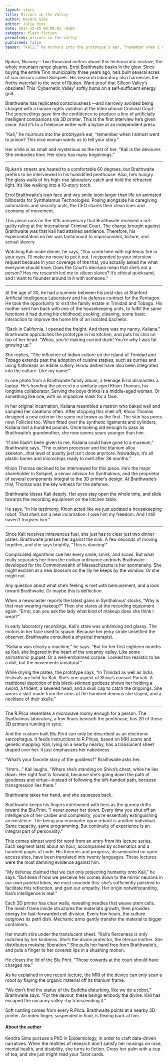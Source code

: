```yaml
---
layout: story
title: Mirrors in the Valley
author: Kendra Sims
editor: Julia Rios
date: 2017-12-05 00:00:01 -0500
category: flash fiction
permalink: mirrors-in-the-valley
published: false
teaser: “Kali,” he murmurs into the prototype’s ear, “remember when I almost went to prison? This nice woman wants us to tell your story.”
---
```


Rjukan, Norway—Two thousand meters above this technocratic enclave, the whole mountain range gleams. Errol Braithwaite basks in the glow. Since buying the entire Tinn municipality three years ago, he’s built several acres of sun mirrors called Solspiels. His research laboratory also harnesses the frothy waterfall to the west of Rjukan. Want proof that Silicon Valley’s obsolete? This ‘Cybernetic Valley’ softly hums on a self-sufficient energy grid.

Braithwaite has replicated consciousness --and narrowly avoided being charged with a human rights violation at the International Criminal Court. The proceedings gave him the confidence to produce a line of artificially intelligent companions via 3D printer. This is the first interview he’s given since. And it’s to a freelance writer with a byline at an independent press.“Kali,” he murmurs into the prototype’s ear, “remember when I almost went to prison? This nice woman wants us to tell your story.”
Her smile is as small and mysterious as the rest of her. “Kali is the devourer. She embodies time. Her story has many beginnings.”
----
Rjukan’s streets are heated to a comfortable 60 degrees, but Braithwaite prefers to be interviewed in his humidified penthouse. Also, he’s hungry. The glass walls of his high-rise laboratory catch and hold the refracted light. It’s like walking into a 10-story torch.
  Errol Braithwaite’s lean face and wry smile loom larger than life on animated billboards for Synthalamus Technologies. Posing alongside his caregiving automatons and security units, the CEO shares their clean lines and economy of movement.
 This piece runs on the fifth anniversary that Braithwaite received a not-guilty ruling at the International Criminal Court. The charge brought against Braithwaite was that Kali had attained sentience. Therefore, his experimentation on her was tantamount to imprisonment, torture, and sexual slavery.
Watching Kali make dinner, he says, “You come here with righteous fire in your eyes. I’ll make no move to put it out. I responded to your interview request because in your coverage of the trial, you actually asked me what everyone should have. Does the Court’s decision mean that she’s not a person? Has my research led me to silicon slaves? It’s ethical quicksand, and I want to flounder around in it with someone.”
----
At the age of 30, he had a summer between his post-doc at Stanford Artificial Intelligence Laboratory and his defense contract for the Pentagon. He took the opportunity to visit the family estate in Trinidad and Tobago. His mother sent him back with one of the housekeeping units, to fulfill the same functions it had during his childhood: cooking, cleaning, some basic interaction to improve the home life of an isolated bachelor.
 “Back in California, I opened the freight. And there was my nanny, Kaliana.” Braithwaite approaches the prototype in his kitchen, and puts his chin on top of her head. “Whoo, you’re making curried duck! You’re why I was fat growing up.”
She replies, “The influence of Indian culture on the island of Trinidad and Tobago extends past the adoption of cuisine staples, such as curries and using flatbreads as edible cutlery. Hindu deities have also been integrated into the culture. Like my name!”
In one photo from a Braithwaite family album, a teenage Errol dismantles a laptop. He’s handing the pieces to a similarly aged Khion Thomas, his longtime collaborator. Serving the boys drinks is a middle-aged woman. Or something like one, with an impassive mask for a face.
 In her original incarnation, Kaliana resembled a matron who baked well and sampled her creations often. After stripping this shell off, Khion Thomas designed a new exterior the same nut brown as the first. The skin has pores now. Follicles too. When fitted over the synthetic ligaments and cylinders, Kaliana lost a hundred pounds. Once looking old enough to pass as Braithwaite’s grandmother, she now seems years younger than him.
“If she hadn’t been given to me, Kaliana could have gone to a museum,” Braithwaite says. “The custom processor and the titanium alloy skeleton...that level of quality just isn’t done anymore. Nowadays, it’s all plastic bones and microchips ready to melt after 36 months.”
Khion Thomas declined to be interviewed for this piece. He’s the major shareholder in Solspiel, a senior advisor for Synthalmus, and the proprietor of several components integral to the 3D printer’s design. At Braithwaite’s trial, Thomas was the key witness for the defense.
Braithwaite kisses Kali deeply. Her eyes stay open the whole time, and slide towards the recording equipment on the kitchen table.
 He says, “In his testimony, Khion acted like we just updated a housekeeping robot. That she’s not a new incarnation. I owe him my freedom. And I still haven’t forgiven him.”
----
Since Kali receives intravenous fuel, she just has to clear just two dinner plates. Braithwaite presses her against the sink. A few seconds of moving together, and she says brightly, “This is dancing!”
 Complicated algorithms cue her every smile, smirk, and scowl. But what really separates her from the civilian ordinance androids Brathwaite developed for the Commonwealth of Massachusetts is her spontaneity. She might exclaim at a new blossom on the lily he keeps by the window. Or she might not.
 Any question about what she’s feeling is met with bemusement, and a look toward Braithwaite. Or maybe this is deflection.
When a newscaster reports the latest gains in Synthalmus’ stocks, “Why is that man wearing makeup?” Then she stares at the recording equipment again. “Errol, can you ask the lady what kind of makeup does she think I wear?”
 In early laboratory recordings, Kali’s stare was unblinking and glassy. The motors in her face used to spasm. Because her jerky stride unsettled the observer, Braithwaite consulted a physical therapist.
“Kaliana was clearly a machine,” he says. “But for her first eighteen months as Kali, she lingered in the heart of the uncanny valley. Like some animatronic puppet. Or a well-embalmed corpse. Looked too realistic to be a doll, but the movements unnatural.”
While drying the plates, the prototype says, “In Trinidad as well as India, festivals are held for Kali. She’s one aspect of Shiva’s consort Parvati. A traditional depiction of this black-skinned goddess shows her holding a sword, a trident, a severed head, and a skull cap to catch the drippings. She wears a skirt made from the arms of the hundred demons she slayed, and a necklace of their skulls.”
----The R.Plica resembles a microwave roomy enough for a person. The Synthalmus laboratory, a few floors beneath the penthouse, has 20 of these 3D printers running in sync.
  And the custom-built Blu.Print can only be described as an electronic sarcophagus. It feeds instructions to R.Plicas, based on MRI scans and genetic mapping. Kali, lying on a nearby nearby, has a translucent sheet draped over her. It just emphasizes her nakedness.
 “What’s your favorite story of the goddess?” Braithwaite asks her.
“Hmm…” Kali laughs. “Where she’s standing on Shiva’s chest, while he lies down. Her right foot is forward, because she’s going down the path of goodness and virtue—instead of following the left-handed path, because transgression lies there.”
 Braithwaite takes her hand, and she squeezes back.
Braithwaite keeps his fingers intertwined with hers as the gurney drifts toward the Blu.Print. “I never power her down. Every time you shut off an intelligence of her caliber and complexity, you’re essentially extinguishing an existence. The being you encounter upon reboot is another individual. Same capacity, same programming. But continuity of experience is an integral part of personality.”
This comes almost word for word from an entry from his lecture series. Each segment lasts about an hour, accompanied by schematics and a hundred pages of code. His theories and progress, disseminated on open access sites, have been translated into twenty languages. These lectures were the most damning evidence against him.
 “My defense claimed that we can only projecting humanity onto Kali,” he says. “But even if how we perceive her comes down to the mirror neurons in our own parietal lobes, we must concede this: she’s sufficiently polished to facilitate this reflection, and gain our empathy. Her origin notwithstanding, Kali’s intelligence is real.”
 Each 3D printer has clear walls, revealing needles that weave stem cells. The mesh frame inside structures the material’s growth, then provides energy for fast-forwarded cell division. Every few hours, the culture outgrows its petri dish. Mechanic arms gently transfer the material to bigger containers. Her mouth stirs under the translucent sheet. “Kali’s fierceness is only matched by her kindness. She’s the divine protector, the eternal mother. She distributes moksha: liberation.” She pulls her hand free from Braithwaite’s, and puts a finger to her covered lips in a shushing motion.
 He closes the lid of the Blu.Print. “Those cowards at the court should have charged me.”
 As he explained in one recent lecture, the MRI of the device can only scan a robot by flaying the organic material off its titanium frame.
 “We don’t find the statue of the Buddha disturbing, like we do a robot,” Braithwaite says. “For the devout, these beings embody the divine. Kali has escaped the uncanny valley -by transcending it.”
Soft rustling comes from every R.Plica. Braithwaite points at a nearby 3D printer. An index finger, suspended in fluid, is flexing back at him.

#### About the author

Kendra Sims pursues a PhD in Epidemiology, in order to craft data-driven narratives. When the realities of research don't satisfy her musings on race, mental health, and disability, she turns to fiction. Cross her palm with a cup of tea, and she just might read your Tarot cards.
